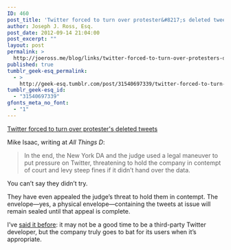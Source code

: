 ```yaml
---
ID: 460
post_title: 'Twitter forced to turn over protester&#8217;s deleted tweets'
author: Joseph J. Ross, Esq.
post_date: 2012-09-14 21:04:00
post_excerpt: ""
layout: post
permalink: >
  http://joeross.me/blog/links/twitter-forced-to-turn-over-protesters-deleted/
published: true
tumblr_geek-esq_permalink:
  - >
    http://geek-esq.tumblr.com/post/31540697339/twitter-forced-to-turn-over-protesters-deleted
tumblr_geek-esq_id:
  - "31540697339"
gfonts_meta_no_font:
  - "1"
---
```

<a href='http://allthingsd.com/20120914/twitters-loss-in-occupy-case-will-make-a-lot-of-companies-nervous/'>Twitter forced to turn over protester's deleted tweets</a><div class="link_description"><p>Mike Isaac, writing at <em>All Things D</em>:</p>

<blockquote>
  <p>In the end, the New York DA and the judge used a legal maneuver to put pressure on Twitter, threatening to hold the company in contempt of court and levy steep fines if it didn’t hand over the data.</p>
</blockquote>

<p>You can&#8217;t say they didn&#8217;t try.</p>

<p>They have even appealed the judge&#8217;s threat to hold them in contempt. The envelope&#8212;yes, a physical envelope&#8212;containing the tweets at issue will remain sealed until that appeal is complete.</p>

<p>I&#8217;ve <a href="http://joeross.me/post/30453483953/twitter-files-appeal-in-major-social-media-case" target="_blank">said it before</a>: it may not be a good time to be a third-party Twitter developer, but the company truly goes to bat for its users when it&#8217;s appropriate.</p></div>